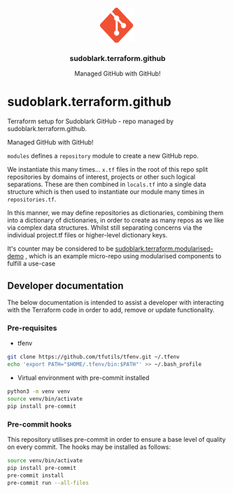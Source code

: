 <!-- PROJECT LOGO -->
<br />
<div align="center">
  <a href="https://github.com/sudoblark/sudoblark.terraform.github">
    <img src="docs/logo.png" alt="Logo" width="80" height="80">
  </a>

<h3 align="center">sudoblark.terraform.github</h3>

  <p align="center">
    Managed GitHub with GitHub!
  </p>
</div>


# sudoblark.terraform.github
Terraform setup for Sudoblark GitHub - repo managed by sudoblark.terraform.github.

Managed GitHub with GitHub!

`modules` defines a `repository` module to create a new GitHub repo.

We instantiate this many times... `x.tf` files in the root of this repo split repositories by domains of interest,
projects or other such logical separations. These are then combined in `locals.tf` into a single data
structure which is then used to instantiate our module many times in `repositories.tf`.

In this manner, we may define repositories as dictionaries, combining them into a dictionary of dictionaries,
in order to create as many repos as we like via complex data structures. Whilst still separating concerns
via the individual project.tf files or higher-level dictionary keys.

It's counter may be considered to be [sudoblark.terraform.modularised-demo](https://github.com/sudoblark/sudoblark.terraform.modularised-demo) , which is an example micro-repo using modularised components to fulfill a use-case

## Developer documentation
The below documentation is intended to assist a developer with interacting with the Terraform code in order to add,
remove or update functionality.

### Pre-requisites
* tfenv
```sh
git clone https://github.com/tfutils/tfenv.git ~/.tfenv
echo 'export PATH="$HOME/.tfenv/bin:$PATH"' >> ~/.bash_profile
```

* Virtual environment with pre-commit installed

```sh
python3 -m venv venv
source venv/bin/activate
pip install pre-commit
```
### Pre-commit hooks
This repository utilises pre-commit in order to ensure a base level of quality on every commit. The hooks
may be installed as follows:

```sh
source venv/bin/activate
pip install pre-commit
pre-commit install
pre-commit run --all-files
```
